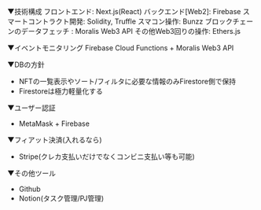 ▼技術構成
フロントエンド: Next.js(React)
バックエンド[Web2]: Firebase
スマートコントラクト開発: Solidity, Truffle
スマコン操作: Bunzz
ブロックチェーンのデータフェッチ : Moralis Web3 API
その他Web3回りの操作: Ethers.js

▼イベントモニタリング
Firebase Cloud Functions + Moralis Web3 API

▼DBの方針
- NFTの一覧表示やソート/フィルタに必要な情報のみFirestore側で保持
- Firestoreは極力軽量化する

▼ユーザー認証
- MetaMask + Firebase

▼フィアット決済(入れるなら)
- Stripe(クレカ支払いだけでなくコンビニ支払い等も可能)

▼その他ツール
- Github
- Notion(タスク管理/PJ管理)